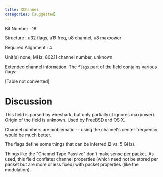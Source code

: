 ```yaml
---
title: XChannel
categories: [suggested]
---
```

Bit Number
: 18

Structure
: u32 flags, u16 freq, u8 channel, u8 maxpower

Required Alignment
: 4

Unit(s) none, MHz, 802.11 channel number, unknown

Extended channel information. The `flags` part of the field contains
various flags:

\[Table not converted\]

Discussion
==========

This field is parsed by wireshark, but only partially (it ignores
maxpower). Origin of the field is unknown. Used by FreeBSD and OS X.

Channel numbers are problematic -- using the channel's center frequency
would be much better.

The flags define some things that can be inferred (2 vs. 5 GHz).

Things like the "Channel Type Passive" don't make sense per packet. As
used, this field conflates channel properties (which need not be stored
per packet but are more or less fixed) with packet properties (like the
modulation).
